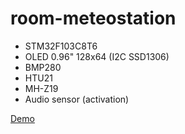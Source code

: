 # room-meteostation

* STM32F103C8T6
* OLED 0.96" 128x64 (I2C SSD1306)
* BMP280
* HTU21
* MH-Z19
* Audio sensor (activation)

[Demo](https://www.youtube.com/watch?v=v4pPRUiryBo)
